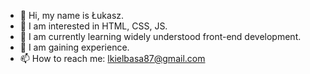 - 👋 Hi, my name is Łukasz.
- 👀 I am interested in HTML, CSS, JS.
- 🌱 I am currently learning widely understood front-end development.
- 💞️ I am gaining experience.
- 📫 How to reach me: lkielbasa87@gmail.com

<!---
lkielbasa87/lkielbasa87 is a ✨ special ✨ repository because its `README.md` (this file) appears on your GitHub profile.
You can click the Preview link to take a look at your changes.
--->
